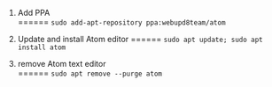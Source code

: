 1. Add PPA  
======
`sudo add-apt-repository ppa:webupd8team/atom`  

2. Update and install Atom editor
======
`sudo apt update; sudo apt install atom`

3. remove Atom text editor  
======
`sudo apt remove --purge atom`
